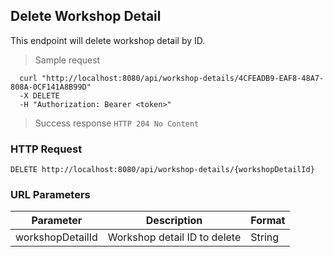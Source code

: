## Delete Workshop Detail
This endpoint will delete workshop detail by ID.

> Sample request

```shell
  curl "http://localhost:8080/api/workshop-details/4CFEADB9-EAF8-48A7-808A-0CF141A8B99D"
  -X DELETE
  -H "Authorization: Bearer <token>"
```

> Success response <code>HTTP 204 No Content</code>

### HTTP Request

`DELETE http://localhost:8080/api/workshop-details/{workshopDetailId}`

### URL Parameters

Parameter | Description | Format
--------- | ----------- | ---------
workshopDetailId | Workshop detail ID to delete | String